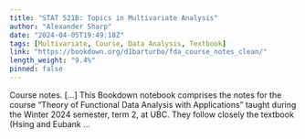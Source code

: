 ```yaml
---
title: "STAT 521B: Topics in Multivariate Analysis"
author: "Alexander Sharp"
date: "2024-04-05T19:49:18Z"
tags: [Multivariate, Course, Data Analysis, Textbook]
link: "https://bookdown.org/d1barturbo/fda_course_notes_clean/"
length_weight: "9.4%"
pinned: false
---
```


Course notes. [...] This Bookdown notebook comprises the notes for the course “Theory of Functional Data Analysis with Applications” taught during the Winter 2024 semester, term 2, at UBC. They follow closely the textbook (Hsing and Eubank ...
